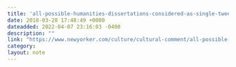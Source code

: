 ```yaml
---
title: 'all-possible-humanities-dissertations-considered-as-single-tweets'
date: 2018-03-28 17:48:49 +0000
dateadded: 2022-04-07 23:16:03 -0400
description: ""
link: "https://www.newyorker.com/culture/cultural-comment/all-possible-humanities-dissertations-considered-as-single-tweets/amp?intcid=mod-most-popular&__twitter_impression=true"
category:
layout: note
---
```

